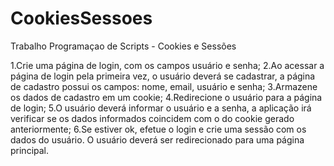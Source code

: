 # CookiesSessoes
Trabalho Programaçao de Scripts - Cookies e Sessões

1.Crie uma página de login, com os campos usuário e senha;
2.Ao acessar a página de login pela primeira vez, o usuário deverá se cadastrar, a página de cadastro possui os campos: nome, email, usuário e senha;
3.Armazene os dados de cadastro em um cookie;
4.Redirecione o usuário para a página de login;
5.O usuário deverá informar o usuário e a senha, a aplicação irá verificar se os dados informados coincidem com o do cookie gerado anteriormente;
6.Se estiver ok, efetue o login e crie uma sessão com os dados do usuário. O usuário deverá ser redirecionado para uma página principal.
